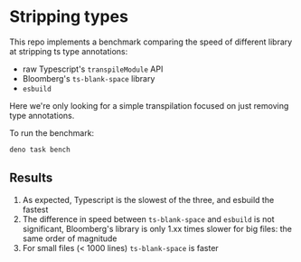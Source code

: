 # Stripping types

This repo implements a benchmark comparing the speed of different library at stripping ts type annotations:
- raw Typescript's `transpileModule` API
- Bloomberg's `ts-blank-space` library
- `esbuild`

Here we're only looking for a simple transpilation focused on just removing type annotations.

To run the benchmark:
```sh
deno task bench
```

## Results

1. As expected, Typescript is the slowest of the three, and esbuild the fastest
2. The difference in speed between `ts-blank-space` and `esbuild` is not significant, Bloomberg's library is only 1.xx times slower for big files: the same order of magnitude
3. For small files (< 1000 lines) `ts-blank-space` is faster